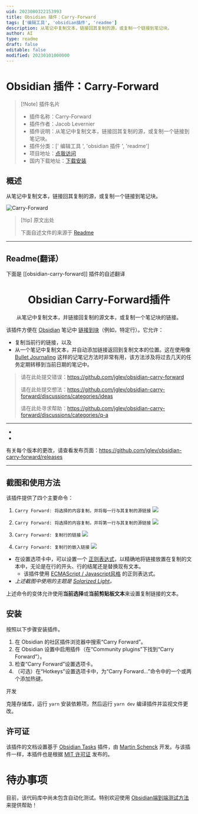 ```yaml
---
uid: 2023080322153993
title: Obsidian 插件：Carry-Forward
tags: ['编辑工具', 'obsidian插件', 'readme']
description: 从笔记中复制文本，链接回其复制的源，或复制一个链接到笔记块。
author: AI
type: readme
draft: false
editable: false
modified: 20230101000000
---
```


# Obsidian 插件：Carry-Forward

> [!Note] 插件名片
> - 插件名称：Carry-Forward
> - 插件作者：Jacob Levernier
> - 插件说明：从笔记中复制文本，链接回其复制的源，或复制一个链接到笔记块。
> - 插件分类：[' 编辑工具 ', 'obsidian 插件 ', 'readme']
> - 项目地址：[点我访问](https://github.com/jglev/obsidian-carry-forward)
> - 国内下载地址：[下载安装](https://pkmer.cn/products/plugin/pluginMarket/?obsidian-carry-forward)

## 概述

从笔记中复制文本，链接回其复制的源，或复制一个链接到笔记块。

![Carry-Forward](https://cdn.pkmer.cn/covers/obsidian-carry-forward.gif!pkmer)

> [!tip] 原文出处
>
>下面自述文件的来源于 [Readme](https://ghproxy.net/https://raw.githubusercontent.com/jglev/obsidian-carry-forward/main/README.md)
>

---

## Readme(翻译）

下面是 [[obsidian-carry-forward]] 插件的自述翻译

<h1 align="center">Obsidian Carry-Forward插件</h1>

<p align="center">从笔记中复制文本，并链接回复制的源文本，或复制一个笔记块的链接。</p>

该插件方便在 [Obsidian](https://obsidian.md/) 笔记中 [链接到块](https://help.obsidian.md/How+to/Link+to+blocks)（例如，特定行）。它允许：

- 复制当前行的链接，以及
- 从一个笔记中复制文本，并自动添加链接返回到复制文本的位置。这在使用像 [Bullet Journaling](https://bulletjournal.com/blogs/bulletjournalist/migration) 这样的记笔记方法时非常有用，该方法涉及将过去几天的任务定期转移到当前日期的笔记中。

> 请在此处提交错误：<https://github.com/jglev/obsidian-carry-forward>
>
> 请在此处提交想法：<https://github.com/jglev/obsidian-carry-forward/discussions/categories/ideas>
>
> 请在此处寻求帮助：<https://github.com/jglev/obsidian-carry-forward/discussions/categories/q-a>

---

<ul>
    <li></li>
    <li></li>
</ul>

有关每个版本的更改，请查看发布页面：<https://github.com/jglev/obsidian-carry-forward/releases>

---

## 截图和使用方法

该插件提供了四个主要命令：

1. `Carry Forward: 将选择的内容复制，并将每一行与其复制的源链接`
  ![](docs/img/copy-selection-with-each-line-linked.gif)

2. `Carry Forward: 将选择的内容复制，并将第一行与其复制的源链接`
  ![](docs/img/copy-selection-with-first-line-linked.gif)

3. `Carry Forward: 复制行的链接`
   ![](docs/img/copy-link-to-line.gif)

4. `Carry Forward: 复制行的嵌入链接`
   ![](docs/img/copy-embed-link-to-line.gif)

- 在设置选项卡中，可以设置一个 [正则表达式](https://www.regular-expressions.info)，以精确地将链接放置在复制的文本中，无论是在行的开头、行的结尾还是替换现有文本。
  - 该插件使用 [ECMAScript / Javascript风格](https://www.regular-expressions.info/javascript.html) 的正则表达式。
- *上述截图中使用的主题是 [Solarized Light](https://github.com/Slowbad/obsidian-solarized)。*

上述命令的变体允许使用**当前选择**或**当前剪贴板文本**来设置复制链接的文本。

## 安装

按照以下步骤安装插件。

1. 在 Obsidian 的社区插件浏览器中搜索“Carry Forward”。
2. 在 Obsidian 设置中启用插件（在“Community plugins”下找到“Carry Forward”）。
3. 检查“Carry Forward”设置选项卡。
4. （可选）在“Hotkeys”设置选项卡中，为“Carry Forward...”命令中的一个或两个添加热键。

开发

克隆存储库，运行 `yarn` 安装依赖项，然后运行 `yarn dev` 编译插件并监视文件更改。

## 许可证

该插件的文档设置基于 [Obsidian Tasks](https://github.com/schemar/obsidian-tasks) 插件，由 [Martin Schenck](https://github.com/schemar) 开发。与该插件一样，本插件也是根据 [MIT 许可证](./LICENSE) 发布的。

# 待办事项

目前，该代码库中尚未包含自动化测试。特别欢迎使用 [Obsidian端到端测试方法](https://github.com/trashhalo/obsidian-plugin-e2e-test) 来提供帮助！
